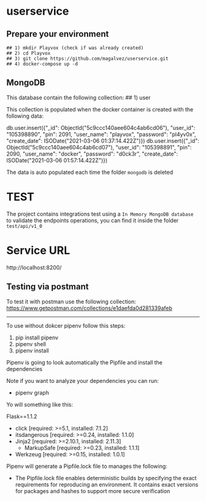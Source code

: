 # userservice

## Prepare your environment

    ## 1) mkdir Playvox (check if was already created)
    ## 2) cd Playvox
    ## 3) git clone https://github.com/magalvez/userservice.git
    ## 4) docker-compose up -d

## MongoDB
This database contain the following collection:
    ## 1) user
    
This collection is populated when the docker container is created with the following data:

db.user.insert({"_id": ObjectId("5c9ccc140aee604c4ab6cd06"), "user_id": "105398890", "pin": 2091, "user_name": "playvox", "password": "pl4yv0x", "create_date": ISODate("2021-03-06 01:37:14.422Z")})
db.user.insert({"_id": ObjectId("5c9ccc140aee604c4ab6cd07"), "user_id": "105398891", "pin": 2090, "user_name": "docker", "password": "d0ck3r", "create_date": ISODate("2021-03-06 01:57:14.422Z")})

The data is auto populated each time the folder `mongodb` is deleted

# TEST
The project contains integrations test using a `In Memory MongoDB database` to validate the endpoints operations,
you can find it inside the folder `test/api/v1_0`

# Service URL
http://localhost:8200/

## Testing via postmant
To test it with postman use the following collection:
https://www.getpostman.com/collections/e1daefda0d281339afeb

---------------------------------------------

To use without dokcer pipenv follow this steps:

1) pip install pipenv
2) pipenv shell
3) pipenv install

Pipenv is going to look automatically the Pipfile and install the dependencies

Note if you want to analyze your dependencies you can run:
 * pipenv graph

Yo will something like this:
 
 Flask==1.1.2
  - click [required: >=5.1, installed: 7.1.2]
  - itsdangerous [required: >=0.24, installed: 1.1.0]
  - Jinja2 [required: >=2.10.1, installed: 2.11.3]
    - MarkupSafe [required: >=0.23, installed: 1.1.1]
  - Werkzeug [required: >=0.15, installed: 1.0.1]
  
Pipenv will generate a Pipfile.lock file to manages the following:
  * The Pipfile.lock file enables deterministic builds by specifying the exact 
    requirements for reproducing an environment. It contains exact versions for 
    packages and hashes to support more secure verification